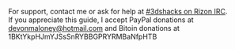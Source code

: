 For support, contact me or ask for help at [#3dshacks on Rizon IRC](https://qchat.rizon.net/?channels=3dshacks&uio=d4).    
If you appreciate this guide, I accept PayPal donations at devonmaloney@hotmail.com and Bitoin donations at 1BKtYkpHJmYJSsSnRYBBGPRYRMBaNfpHTB